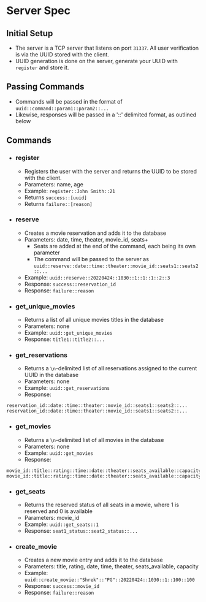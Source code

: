 # Server Spec

## Initial Setup

- The server is a TCP server that listens on port `31337`. All user verification is via the UUID stored with the client.
- UUID generation is done on the server, generate your UUID with `register` and store it.

## Passing Commands

- Commands will be passed in the format of `uuid::command::param1::param2::...`
- Likewise, responses will be passed in a '::' delimited format, as outlined below

## Commands

- ### register
  - Registers the user with the server and returns the UUID to be stored with the client.
  - Parameters: name, age
  - Example: `register::John Smith::21`
  - Returns `success::[uuid]`
  - Returns `failure::[reason]`

- ### reserve
  - Creates a movie reservation and adds it to the database
  - Parameters: date, time, theater, movie_id, seats+
    - Seats are added at the end of the command, each being its own parameter
    - The command will be passed to the server as `uuid::reserve::date::time::theater::movie_id::seats1::seats2::...`
  - Example: `uuid::reserve::20220424::1030::1::1::1::2::3`
  - Response: `success::reservation_id`
  - Response: `failure::reason`

- ### get_unique_movies
  - Returns a list of all unique movies titles in the database
  - Parameters: none
  - Example: `uuid::get_unique_movies`
  - Response: `title1::title2::...`

- ### get_reservations
  - Returns a `\n`-delimited list of all reservations assigned to the current UUID in the database
  - Parameters: none
  - Example: `uuid::get_reservations`
  - Response:
```
reservation_id::date::time::theater::movie_id::seats1::seats2::...
reservation_id::date::time::theater::movie_id::seats1::seats2::...
```
- ### get_movies
  - Returns a `\n`-delimited list of all movies in the database
  - Parameters: none
  - Example: `uuid::get_movies`
  - Response:
```
movie_id::title::rating::time::date::theater::seats_available::capacity
movie_id::title::rating::time::date::theater::seats_available::capacity
```
- ### get_seats
  - Returns the reserved status of all seats in a movie, where 1 is reserved and 0 is available
  - Parameters: movie_id
  - Example: `uuid::get_seats::1`
  - Response: `seat1_status::seat2_status::...`

- ### create_movie
  - Creates a new movie entry and adds it to the database
  - Parameters: title, rating, date, time, theater, seats_available, capacity
  - Example: `uuid::create_movie::"Shrek"::"PG"::20220424::1030::1::100::100`
  - Response: `success::movie_id`
  - Response: `failure::reason`